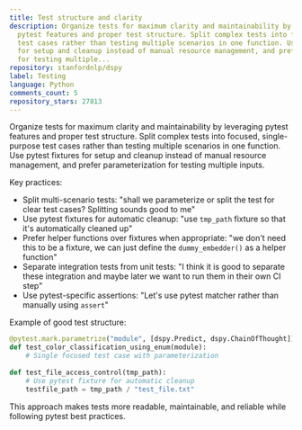 ```yaml
---
title: Test structure and clarity
description: Organize tests for maximum clarity and maintainability by leveraging
  pytest features and proper test structure. Split complex tests into focused, single-purpose
  test cases rather than testing multiple scenarios in one function. Use pytest fixtures
  for setup and cleanup instead of manual resource management, and prefer parameterization
  for testing multiple...
repository: stanfordnlp/dspy
label: Testing
language: Python
comments_count: 5
repository_stars: 27813
---
```


Organize tests for maximum clarity and maintainability by leveraging pytest features and proper test structure. Split complex tests into focused, single-purpose test cases rather than testing multiple scenarios in one function. Use pytest fixtures for setup and cleanup instead of manual resource management, and prefer parameterization for testing multiple inputs.

Key practices:
- Split multi-scenario tests: "shall we parameterize or split the test for clear test cases? Splitting sounds good to me"
- Use pytest fixtures for automatic cleanup: "use `tmp_path` fixture so that it's automatically cleaned up"
- Prefer helper functions over fixtures when appropriate: "we don't need this to be a fixture, we can just define the `dummy_embedder()` as a helper function"
- Separate integration tests from unit tests: "I think it is good to separate these integration and maybe later we want to run them in their own CI step"
- Use pytest-specific assertions: "Let's use pytest matcher rather than manually using `assert`"

Example of good test structure:
```python
@pytest.mark.parametrize("module", [dspy.Predict, dspy.ChainOfThought])
def test_color_classification_using_enum(module):
    # Single focused test case with parameterization
    
def test_file_access_control(tmp_path):
    # Use pytest fixture for automatic cleanup
    testfile_path = tmp_path / "test_file.txt"
```

This approach makes tests more readable, maintainable, and reliable while following pytest best practices.